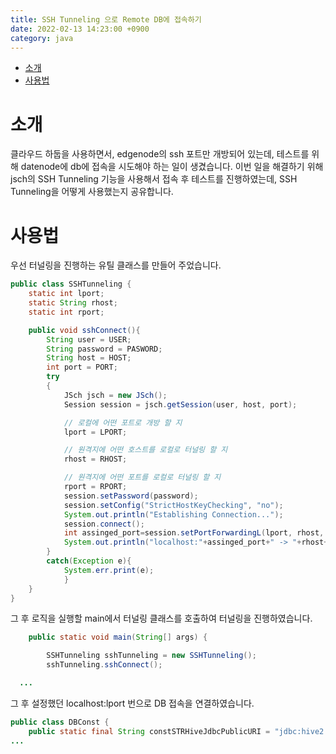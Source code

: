 ```yaml
---
title: SSH Tunneling 으로 Remote DB에 접속하기
date: 2022-02-13 14:23:00 +0900
category: java
---
```



<!-- @import "[TOC]" {cmd="toc" depthFrom=1 depthTo=6 orderedList=false} -->

<!-- code_chunk_output -->

- [소개](#소개)
- [사용법](#사용법)

<!-- /code_chunk_output -->

# 소개

클라우드 하둡을 사용하면서, edgenode의 ssh 포트만 개방되어 있는데, 테스트를 위해 datenode에 db에 접속을 시도해야 하는 일이 생겼습니다.
이번 일을 해결하기 위해 jsch의 SSH Tunneling 기능을 사용해서 접속 후 테스트를 진행하였는데, SSH Tunneling을 어떻게 사용했는지 공유합니다.

# 사용법

우선 터널링을 진행하는 유틸 클래스를 만들어 주었습니다.

```java
public class SSHTunneling {
    static int lport;
    static String rhost;
    static int rport;

    public void sshConnect(){
        String user = USER;
        String password = PASWORD;
        String host = HOST;
        int port = PORT;
        try
        {
            JSch jsch = new JSch();
            Session session = jsch.getSession(user, host, port);

            // 로컬에 어떤 포트로 개방 할 지
            lport = LPORT;

            // 원격지에 어떤 호스트를 로컬로 터널링 할 지
            rhost = RHOST;

            // 원격지에 어떤 포트를 로컬로 터널링 할 지
            rport = RPORT;
            session.setPassword(password);
            session.setConfig("StrictHostKeyChecking", "no");
            System.out.println("Establishing Connection...");
            session.connect();
            int assinged_port=session.setPortForwardingL(lport, rhost, rport);
            System.out.println("localhost:"+assinged_port+" -> "+rhost+":"+rport);
        }
        catch(Exception e){
            System.err.print(e);
            }
    }
}
```

그 후 로직을 실행할 main에서 터널링 클래스를 호출하여 터널링을 진행하였습니다.

```java
    public static void main(String[] args) {

        SSHTunneling sshTunneling = new SSHTunneling();
        sshTunneling.sshConnect();

  ...

```

그 후 설정했던 localhost:lport 번으로 DB 접속을 연결하였습니다.

```java
public class DBConst {
    public static final String constSTRHiveJdbcPublicURI = "jdbc:hive2://localhost:LPORT";
...

```
